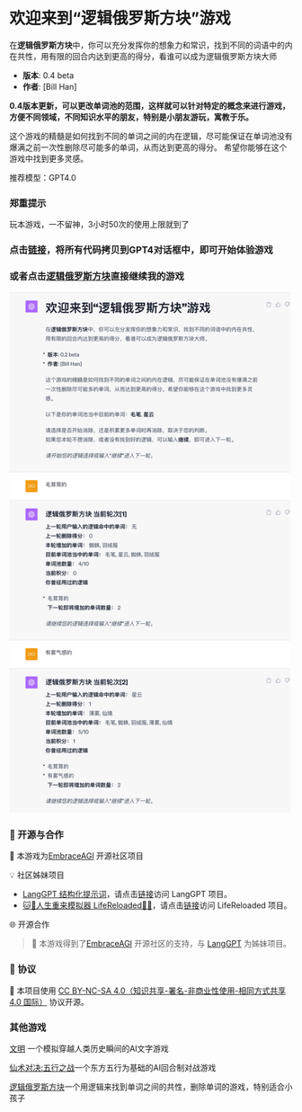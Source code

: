 # 欢迎来到“逻辑俄罗斯方块”游戏
在**逻辑俄罗斯方块**中，你可以充分发挥你的想象力和常识，找到不同的词语中的内在共性，用有限的回合内达到更高的得分，看谁可以成为逻辑俄罗斯方块大师
- **版本**: 0.4 beta
- **作者**: [Bill Han]

**0.4版本更新，可以更改单词池的范围，这样就可以针对特定的概念来进行游戏，方便不同领域，不同知识水平的朋友，特别是小朋友游玩，寓教于乐。**

这个游戏的精髓是如何找到不同的单词之间的内在逻辑，尽可能保证在单词池没有爆满之前一次性删除尽可能多的单词，从而达到更高的得分。
希望你能够在这个游戏中找到更多灵感。

推荐模型：GPT4.0

### 郑重提示
玩本游戏，一不留神，3小时50次的使用上限就到了

### 点击[链接](Logical-tetris.txt)，将所有代码拷贝到GPT4对话框中，即可开始体验游戏
### 或者点击[逻辑俄罗斯方块](https://chat.openai.com/share/b5274354-e71f-46aa-8fbf-83c4326c6eb6)直接继续我的游戏

<img src="./screencapture.png" width="500">

### 🤝 开源与合作

🔗 本游戏为[EmbraceAGI](https://github.com/EmbraceAGI) 开源社区项目

💡 社区姊妹项目
* [LangGPT 结构化提示词](http://feishu.langgpt.ai)，请点击[链接](https://github.com/yzfly/LangGPT)访问 LangGPT 项目。
* [🐱🐹人生重来模拟器 LifeReloaded🐹🐱](https://github.com/hamutama/LifeReloaded)，请点击[链接](https://github.com/hamutama/LifeReloaded)访问 LifeReloaded 项目。

🌐 开源合作

> 🔗 本游戏得到了[EmbraceAGI](https://github.com/EmbraceAGI) 开源社区的支持，与 [LangGPT](http://feishu.langgpt.ai) 为姊妹项目。

### 📜 协议

🔗 本项目使用 [CC BY-NC-SA 4.0（知识共享-署名-非商业性使用-相同方式共享 4.0 国际）](https://creativecommons.org/licenses/by-nc-sa/4.0/deed.zh) 协议开源。

### 其他游戏
[文明](https://github.com/bingler1978/civilization) 一个模拟穿越人类历史瞬间的AI文字游戏

[仙术对决:五行之战](https://github.com/bingler1978/the-five-elements)一个东方五行为基础的AI回合制对战游戏

[逻辑俄罗斯方块](https://github.com/bingler1978/Logical-tetris)一个用逻辑来找到单词之间的共性，删除单词的游戏，特别适合小孩子
